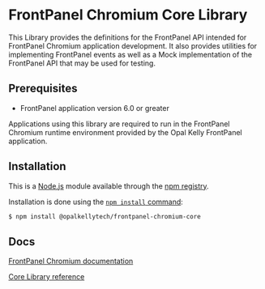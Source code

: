FrontPanel Chromium Core Library
==============================

This Library provides the definitions for the FrontPanel API intended for FrontPanel Chromium application development. It also provides utilities for implementing FrontPanel events as well as a Mock implementation of the FrontPanel API that may be used for testing.

Prerequisites
-------

* FrontPanel application version 6.0 or greater

Applications using this library are required to run in the FrontPanel Chromium runtime environment provided by the Opal Kelly FrontPanel application.

Installation
-------

This is a [Node.js](https://nodejs.org/en/) module available through the
[npm registry](https://www.npmjs.com/).

Installation is done using the
[`npm install` command](https://docs.npmjs.com/getting-started/installing-npm-packages-locally):

```bash
$ npm install @opalkellytech/frontpanel-chromium-core
```

Docs
-------

[FrontPanel Chromium documentation](https://docs.opalkelly.com/fpsdk/getting-started/)

[Core Library reference](https://library.opalkelly.com/FrontPanelChromiumCore/)
